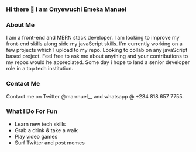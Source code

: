 ### Hi there 👋 I am Onyewuchi Emeka Manuel

### About Me
I am a front-end and MERN stack developer. I am looking to improve my front-end skills along side my javaScript skills. I'm currently working on a few projects which I upload to my repo. Looking to collab on any javaScript based project. Feel free to ask me about anything and your contributions to my repos would he appreciated. Some day i hope to land a senior developer role in a top tech institution.

### Contact Me
Contact me on Twitter @marrnuel__ and whatsapp @ +234 818 657 7755. 

### What I Do For Fun
- Learn new tech skills
- Grab a drink & take a walk
- Play video games
- Surf Twitter and post memes

